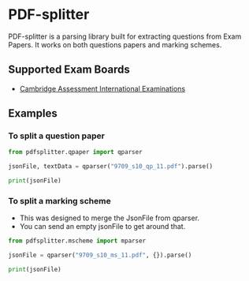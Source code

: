 # PDF-splitter

PDF-splitter is a parsing library built for extracting questions from Exam Papers. 
It works on both questions papers and marking schemes.

## Supported Exam Boards
- [Cambridge Assessment International Examinations](https://www.cambridgeinternational.org/)

## Examples

### To split a question paper

```python
from pdfsplitter.qpaper import qparser

jsonFile, textData = qparser("9709_s10_qp_11.pdf").parse()

print(jsonFile)
```

### To split a marking scheme
  - This was designed to merge the JsonFile from qparser.
  - You can send an empty jsonFile to get around that.

```python
from pdfsplitter.mscheme import mparser

jsonFile = qparser("9709_s10_ms_11.pdf", {}).parse()

print(jsonFile)
```





